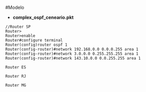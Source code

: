 #Modelo

- **complex_ospf_ceneario.pkt**

```terminal
//Router SP
Router>
Router>enable
Router#configure terminal
Router(config)router ospf 1
Router(config-router)#network 192.168.0.0 0.0.0.255 area 1
Router(config-router)#network 3.0.0.0 0.255.255.255 area 1
Router(config-router)#network 143.10.0.0 0.0.255.255 area 1

Router ES

Router RJ

Router MG

```

